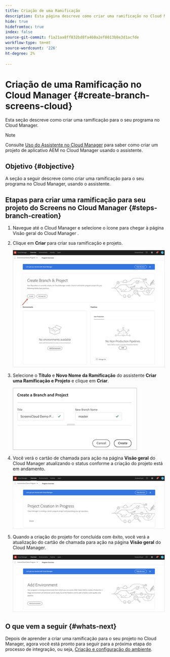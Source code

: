 ```yaml
---
title: Criação de uma Ramificação
description: Esta página descreve como criar uma ramificação no Cloud Manager para Screens as a Cloud Service.
hide: true
hidefromtoc: true
index: false
source-git-commit: f1a21aa8ff832bd8fa460a2ef8013b8e3d1acfde
workflow-type: tm+mt
source-wordcount: '226'
ht-degree: 2%

---
```



# Criação de uma Ramificação no Cloud Manager {#create-branch-screens-cloud}

Esta seção descreve como criar uma ramificação para o seu programa no Cloud Manager.

>[!NOTE]
>Consulte [Uso do Assistente no Cloud Manager](https://experienceleague.adobe.com/docs/experience-manager-cloud-service/onboarding/getting-access/create-application-project/using-the-wizard.html?lang=en) para saber como criar um projeto de aplicativo AEM no Cloud Manager usando o assistente.

## Objetivo {#objective}

A seção a seguir descreve como criar uma ramificação para o seu programa no Cloud Manager, usando o assistente.

## Etapas para criar uma ramificação para seu projeto do Screens no Cloud Manager {#steps-branch-creation}

1. Navegue até o Cloud Manager e selecione o ícone para chegar à página Visão geral do Cloud Manager .

1. Clique em **Criar** para criar sua ramificação e projeto.

   ![imagem](/help/screens-cloud/assets/onboarding/create-branch1.png)

1. Selecione o **Título** e **Novo Nome da Ramificação** do assistente **Criar uma Ramificação e Projeto** e clique em **Criar**.

   ![imagem](/help/screens-cloud/assets/onboarding/create-branch2.png)

1. Você verá o cartão de chamada para ação na página **Visão geral** do Cloud Manager atualizando o status conforme a criação do projeto está em andamento.

   ![imagem](/help/screens-cloud/assets/onboarding/create-branch3.png)

1. Quando a criação do projeto for concluída com êxito, você verá a atualização do cartão de chamada para ação na página **Visão geral** do Cloud Manager.

   ![imagem](/help/screens-cloud/assets/onboarding/create-branch4.png)

## O que vem a seguir {#whats-next}

Depois de aprender a criar uma ramificação para o seu projeto no Cloud Manager, agora você está pronto para seguir para a próxima etapa do processo de integração, ou seja, [Criação e configuração do ambiente](/help/screens-cloud/onboarding-screens-cloud/creating-an-environment.md).
